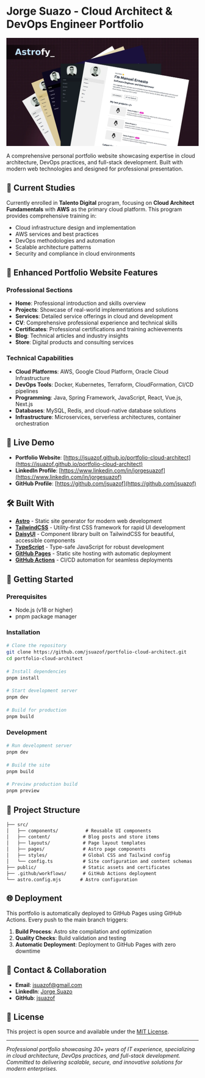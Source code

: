 # Jorge Suazo - Cloud Architect & DevOps Engineer Portfolio

![Jorge Suazo Portfolio](public/social_img.webp)

A comprehensive personal portfolio website showcasing expertise in cloud architecture, DevOps practices, and full-stack development. Built with modern web technologies and designed for professional presentation.

## 🌟 Current Studies

Currently enrolled in **Talento Digital** program, focusing on **Cloud Architect Fundamentals** with **AWS** as the primary cloud platform. This program provides comprehensive training in:

- Cloud infrastructure design and implementation
- AWS services and best practices
- DevOps methodologies and automation
- Scalable architecture patterns
- Security and compliance in cloud environments

## 🚀 Enhanced Portfolio Website Features

### Professional Sections
- **Home**: Professional introduction and skills overview
- **Projects**: Showcase of real-world implementations and solutions
- **Services**: Detailed service offerings in cloud and development
- **CV**: Comprehensive professional experience and technical skills
- **Certificates**: Professional certifications and training achievements
- **Blog**: Technical articles and industry insights
- **Store**: Digital products and consulting services

### Technical Capabilities
- **Cloud Platforms**: AWS, Google Cloud Platform, Oracle Cloud Infrastructure
- **DevOps Tools**: Docker, Kubernetes, Terraform, CloudFormation, CI/CD pipelines
- **Programming**: Java, Spring Framework, JavaScript, React, Vue.js, Next.js
- **Databases**: MySQL, Redis, and cloud-native database solutions
- **Infrastructure**: Microservices, serverless architectures, container orchestration

## 🎯 Live Demo

- **Portfolio Website**: [https://jsuazof.github.io/portfolio-cloud-architect](https://jsuazof.github.io/portfolio-cloud-architect)
- **LinkedIn Profile**: [https://www.linkedin.com/in/jorgesuazof](https://www.linkedin.com/in/jorgesuazof)
- **GitHub Profile**: [https://github.com/jsuazof](https://github.com/jsuazof)

## 🛠️ Built With

- **[Astro](https://astro.build)** - Static site generator for modern web development
- **[TailwindCSS](https://tailwindcss.com/)** - Utility-first CSS framework for rapid UI development
- **[DaisyUI](https://daisyui.com/)** - Component library built on TailwindCSS for beautiful, accessible components
- **[TypeScript](https://www.typescriptlang.org/)** - Type-safe JavaScript for robust development
- **[GitHub Pages](https://pages.github.com/)** - Static site hosting with automatic deployment
- **[GitHub Actions](https://github.com/features/actions)** - CI/CD automation for seamless deployments

## 🚀 Getting Started

### Prerequisites
- Node.js (v18 or higher)
- pnpm package manager

### Installation
```bash
# Clone the repository
git clone https://github.com/jsuazof/portfolio-cloud-architect.git
cd portfolio-cloud-architect

# Install dependencies
pnpm install

# Start development server
pnpm dev

# Build for production
pnpm build
```

### Development
```bash
# Run development server
pnpm dev

# Build the site
pnpm build

# Preview production build
pnpm preview
```

## 📁 Project Structure

```
├── src/
│   ├── components/          # Reusable UI components
│   ├── content/            # Blog posts and store items
│   ├── layouts/            # Page layout templates
│   ├── pages/              # Astro page components
│   ├── styles/             # Global CSS and Tailwind config
│   └── config.ts           # Site configuration and content schemas
├── public/                 # Static assets and certificates
├── .github/workflows/      # GitHub Actions deployment
└── astro.config.mjs       # Astro configuration
```

## 🌐 Deployment

This portfolio is automatically deployed to GitHub Pages using GitHub Actions. Every push to the main branch triggers:

1. **Build Process**: Astro site compilation and optimization
2. **Quality Checks**: Build validation and testing
3. **Automatic Deployment**: Deployment to GitHub Pages with zero downtime

## 📧 Contact & Collaboration

- **Email**: jsuazof@gmail.com
- **LinkedIn**: [Jorge Suazo](https://www.linkedin.com/in/jorgesuazof)
- **GitHub**: [jsuazof](https://github.com/jsuazof)

## 📄 License

This project is open source and available under the [MIT License](LICENSE).

---

*Professional portfolio showcasing 30+ years of IT experience, specializing in cloud architecture, DevOps practices, and full-stack development. Committed to delivering scalable, secure, and innovative solutions for modern enterprises.*
